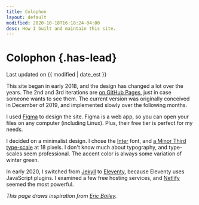 ```yaml
---
title: Colophon
layout: default
modified: 2020-10-18T16:18:24-04:00
desc: How I built and maintain this site.
---
```


# Colophon {.has-lead}
Last updated on {{ modified | date_est }}

This site began in early 2018, and the design has changed a lot over the years. The 2nd and 3rd iterations are [on GitHub Pages](https://binyamin.github.io/archives), just in case someone wants to see them. The current version was originally conceived in December of 2019, and implemented slowly over the following months.

I used [Figma](https://figma.com) to design the site. Figma is a web app, so you can open your files on any computer (including Linux). Plus, their free tier is perfect for my needs.

I decided on a minimalist design. I chose the [Inter](https://rsms.me/inter) font, and [a Minor Third type-scale](https://type-scale.com/?size=18&scale=1.200) at 18 pixels. I don't know much about typography, and type-scales seem professional. The accent color is always some variation of winter green.

In early 2020, I switched from [Jekyll](https://jekyllrb.com) to [Eleventy](https://11ty.dev), because Eleventy uses JavaScript plugins. I examined a few free hosting services, and [Netlify](https://netlify.com) seemed the most powerful.

_This page draws inspiration from [Eric Bailey](https://ericwbailey.design/colophon.html)._
